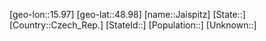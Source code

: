 ﻿---
location: [48.98,15.97]
mapzoom: [7,12] 
mapmarker: city 
type: City
tags:
- geo/City


SpocWebEntityId: 31153
isDeleted: false
confidential: public

---
[geo-lon::15.97]
[geo-lat::48.98]
[name::Jaispitz]
[State::]
[Country::Czech_Rep.]
[StateId::]
[Population::]
[Unknown::]

